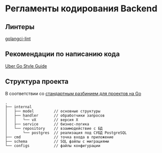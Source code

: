 # Регламенты кодирования Backend

## Линтеры

[golangci-lint](https://github.com/golangci/golangci-lint)

## Рекомендации по написанию кода

[Uber Go Style Guide](https://github.com/uber-go/guide/blob/master/style.md)

## Структура проекта

В соответствии со [стандартным разбинием для проектов на Go](https://github.com/golang-standards/project-layout)

```
.
├── internal
│   ├── model         // основные структуры
│   ├── handler       // обработчики запросов
│   │   └── vX        // версия X
│   ├── service       // бизнес-логика
│   └── repository    // взаимодействие с БД
│       └── postgres  // реализация под СУБД PostgreSQL
├── cmd               // точка входа в приложение
├── schema            // SQL файлы с миграциями
└── configs           // файлы конфигурации
```
